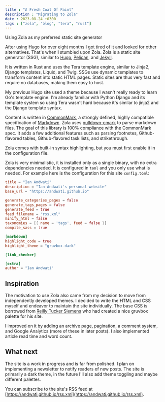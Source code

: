 ```yaml
---
title : "A Fresh Coat Of Paint"
description : "Migrating to Zola"
date : 2023-08-24 +0300
tags : ["zola", "blog", "tera", "rust"]
---
```


Using Zola as my preferred static site generator

<!-- more -->
After using Hugo for over eight months I got tired of it and looked for other alternatives. That's when I stumbled upon Zola. Zola is a static site generator (SSG), similar to [Hugo](https://gohugo.io/), [Pelican](https://blog.getpelican.com/), and [Jekyll](https://jekyllrb.com/).

It is written in Rust and uses the Tera template engine, similar to Jinja2, Django templates, Liquid, and Twig. SSGs use dynamic templates to transform content into static HTML pages. Static sites are thus very fast and require no databases, making them easy to host.

My previous Hugo site used a theme because I wasn't really ready to learn Go's template engine. I'm already familiar with Python Django and its template system so using Tera wasn't hard because it's similar to jinja2 and the Django template syntax.

Content is written in [CommonMark](https://commonmark.org/), a strongly defined, highly compatible specification of [Markdown](https://www.markdownguide.org/). Zola uses [pulldown-cmark](https://github.com/raphlinus/pulldown-cmark#pulldown-cmark) to parse markdown files. The goal of this library is 100% compliance with the CommonMark spec. It adds a few additional features such as parsing footnotes, Github-flavored tables, Github-flavored task lists, and strikethrough.

Zola comes with built-in syntax highlighting, but you must first enable it in the configuration file.

Zola is very minimalistic, it is installed only as a single binary, with no extra dependencies needed. It is configured in `toml` and you only use what is needed. For example here is the configuration for this site `config.toml`:

```toml
title = "Ian Andwati"
description = "Ian Andwati's personal website"
base_url = "https://andwati.github.io"

generate_categories_pages = false
generate_tags_pages = false
generate_feed = true
feed_filename = "rss.xml"
minify_html = false
taxonomies = [{ name = 'tags', feed = false }]
compile_sass = true

[markdown]
highlight_code = true
highlight_theme = "gruvbox-dark"

[link_checker]

[extra]
author = "Ian Andwati"
```

## Inspiration

The motivation to use Zola also came from my decision to move from independently developed themes. I decided to write the HTML and CSS myself and endeavor to maintain the site individually. The base CSS is borrowed from [Reilly Tucker Siemens](https://tuckersiemens.com/) who had created a nice gruvbox palette for his site.

I improved on it by adding an archive page, pagination, a comment system, and Google Analytics (more of these in later posts). I also implemented article read time and word count.

## What next

The site is a work in progress and is far from polished. I plan on implementing a newsletter to notify readers of new posts. The site is primarily a dark theme, in the future I'll also add theme toggling and maybe different palettes.

You can subscribe to the site's RSS feed at [https://andwati.github.io/rss.xml](https://andwati.github.io/rss.xml).